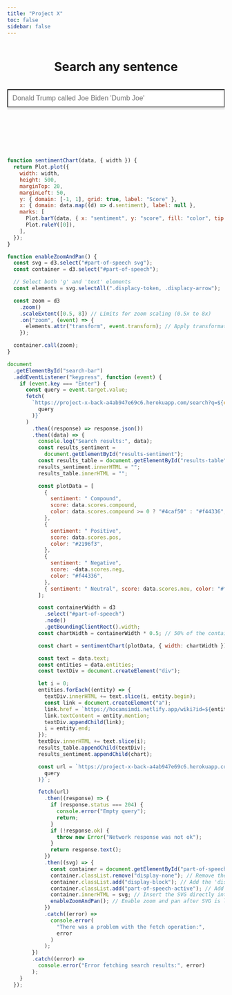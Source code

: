 ```yaml
---
title: "Project X"
toc: false
sidebar: false
---
```


<style>
    #part-of-speech {
    }

    .part-of-speech-active {
        width: 100%;
        height: 100%;
        padding: 10px;
        overflow: hidden;
        background-color: #0000;
        border-radius: 5px; 
        border: 1px solid #ccc;
    }
    @media (max-width: 768px) {
        .svg-container {
            height: 400px; /* Adjust height for smaller devices */
        }
    }


    .svg-container {
        width: 100%;      /* Full width of its parent container */
        height: 600px;    /* Sufficient height to display SVG */
        border: 2px solid #1111; /* Solid green border */
        border-radius: 8px; /* Rounded corners */
        box-shadow: 0 4px 8px rgba(0,0,0,0); /* Subtle shadow for depth */
        background-color: #f9f9f9; /* Light grey background */
        overflow-x: auto; /* Allows horizontal scrolling */
        overflow-y: hidden; /* Disables vertical scrolling */
        padding: 20px; /* Padding inside the container for some spacing around the SVG */
    }
</style>

<script src="https://d3js.org/d3.v7.min.js"></script>

<div style="display: flex; justify-content: center; align-items: center; flex-direction: column">
    <h1>Search any sentence</h1>
    <br>
    <input type="text" id="search-bar" placeholder="Donald Trump called Joe Biden 'Dumb Joe'" style="width: 100%; padding: 10px; font-size: 16px;  box-shadow: 0 5px 2px rgba(0,0,0,0.1);">
    <br>
    <br>
</div>
<div id="results-table" style="font-size: xx-large; display: flex; justify-content: center; align-items: center;" ></div>
<br>
<br/>
<div id="part-of-speech" class=`svg-container display-none`></div>
<br>
<div id="results-sentiment"></div>
<br/>
<div id="results-nltk"></div>

```js
function sentimentChart(data, { width }) {
  return Plot.plot({
    width: width,
    height: 500,
    marginTop: 20,
    marginLeft: 50,
    y: { domain: [-1, 1], grid: true, label: "Score" },
    x: { domain: data.map((d) => d.sentiment), label: null },
    marks: [
      Plot.barY(data, { x: "sentiment", y: "score", fill: "color", tip: true }),
      Plot.ruleY([0]),
    ],
  });
}

function enableZoomAndPan() {
  const svg = d3.select("#part-of-speech svg");
  const container = d3.select("#part-of-speech");

  // Select both 'g' and 'text' elements
  const elements = svg.selectAll(".displacy-token, .displacy-arrow");

  const zoom = d3
    .zoom()
    .scaleExtent([0.5, 8]) // Limits for zoom scaling (0.5x to 8x)
    .on("zoom", (event) => {
      elements.attr("transform", event.transform); // Apply transformations to both 'g' and 'text' elements
    });

  container.call(zoom);
}

document
  .getElementById("search-bar")
  .addEventListener("keypress", function (event) {
    if (event.key === "Enter") {
      const query = event.target.value;
      fetch(
        `https://project-x-back-a4ab947e69c6.herokuapp.com/search?q=${encodeURIComponent(
          query
        )}`
      )
        .then((response) => response.json())
        .then((data) => {
          console.log("Search results:", data);
          const results_sentiment =
            document.getElementById("results-sentiment");
          const results_table = document.getElementById("results-table");
          results_sentiment.innerHTML = "";
          results_table.innerHTML = "";

          const plotData = [
            {
              sentiment: " Compound",
              score: data.scores.compound,
              color: data.scores.compound >= 0 ? "#4caf50" : "#f44336",
            },
            {
              sentiment: " Positive",
              score: data.scores.pos,
              color: "#2196f3",
            },
            {
              sentiment: " Negative",
              score: -data.scores.neg,
              color: "#f44336",
            },
            { sentiment: " Neutral", score: data.scores.neu, color: "#ffeb3b" },
          ];

          const containerWidth = d3
            .select("#part-of-speech")
            .node()
            .getBoundingClientRect().width;
          const chartWidth = containerWidth * 0.5; // 50% of the container's width

          const chart = sentimentChart(plotData, { width: chartWidth });

          const text = data.text;
          const entities = data.entities;
          const textDiv = document.createElement("div");

          let i = 0;
          entities.forEach((entity) => {
            textDiv.innerHTML += text.slice(i, entity.begin);
            const link = document.createElement("a");
            link.href = `https://hocamsimdi.netlify.app/wiki?id=${entity.wiki_id}`;
            link.textContent = entity.mention;
            textDiv.appendChild(link);
            i = entity.end;
          });
          textDiv.innerHTML += text.slice(i);
          results_table.appendChild(textDiv);
          results_sentiment.appendChild(chart);

          const url = `https://project-x-back-a4ab947e69c6.herokuapp.com/part-of-speech?q=${encodeURIComponent(
            query
          )}`;

          fetch(url)
            .then((response) => {
              if (response.status === 204) {
                console.error("Empty query");
                return;
              }
              if (!response.ok) {
                throw new Error("Network response was not ok");
              }
              return response.text();
            })
            .then((svg) => {
              const container = document.getElementById("part-of-speech");
              container.classList.remove("display-none"); // Remove the 'display-none' class
              container.classList.add("display-block"); // Add the 'display-block' class
              container.classList.add("part-of-speech-active"); // Add the 'part-of-speech-active' class
              container.innerHTML = svg; // Insert the SVG directly into the div
              enableZoomAndPan(); // Enable zoom and pan after SVG is loaded
            })
            .catch((error) =>
              console.error(
                "There was a problem with the fetch operation:",
                error
              )
            );
        })
        .catch((error) =>
          console.error("Error fetching search results:", error)
        );
    }
  });
```
